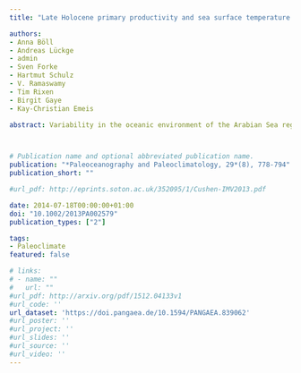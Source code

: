 ```yaml
---
title: "Late Holocene primary productivity and sea surface temperature variations in the northeastern Arabian Sea: Implications for winter monsoon variability"

authors:
- Anna Böll
- Andreas Lückge
- admin
- Sven Forke
- Hartmut Schulz
- V. Ramaswamy
- Tim Rixen
- Birgit Gaye
- Kay‐Christian Emeis

abstract: Variability in the oceanic environment of the Arabian Sea region is strongly influenced by the seasonal monsoon cycle of alternating wind directions. Prominent and well studied is the summer monsoon, but much less is known about late Holocene changes in winter monsoon strength with winds from the northeast that drive convective mixing and high surface ocean productivity in the northeastern Arabian Sea. To establish a high-resolution record of winter monsoon variability for the late Holocene, we analyzed alkenone-derived sea surface temperature (SST) variations and proxies of primary productivity (organic carbon and δ15N) in a well-laminated sediment core from the Pakistan continental margin. Weak winter monsoon intensities off Pakistan are indicated from 400 B.C. to 250 A.D. by reduced productivity and relatively high SST. At about 250 A.D., the intensity of the winter monsoon increased off Pakistan as indicated by a trend to lower SST. We infer that monsoon conditions were relatively unstable from ~500 to 1300 A.D., because primary production and SST were highly variable. Declining SST and elevated biological production from 1400 to 1900 A.D. suggest invigorated convective winter mixing by strengthening winter monsoon circulation, most likely a regional expression of colder climate conditions during the Little Ice Age on the Northern Hemisphere. The comparison of winter monsoon intensity with records of summer monsoon intensity suggests that an inverse relationship between summer and winter monsoon strength exists in the Asian monsoon system during the late Holocene, effected by shifts in the Intertropical Convergence Zone.



# Publication name and optional abbreviated publication name.
publication: "*Paleoceanography and Paleoclimatology, 29*(8), 778-794"
publication_short: ""

#url_pdf: http://eprints.soton.ac.uk/352095/1/Cushen-IMV2013.pdf

date: 2014-07-18T00:00:00+01:00
doi: "10.1002/2013PA002579"
publication_types: ["2"]

tags:
- Paleoclimate
featured: false

# links:
# - name: ""
#   url: ""
#url_pdf: http://arxiv.org/pdf/1512.04133v1
#url_code: ''
url_dataset: 'https://doi.pangaea.de/10.1594/PANGAEA.839062'
#url_poster: ''
#url_project: ''
#url_slides: ''
#url_source: ''
#url_video: ''
---
```

